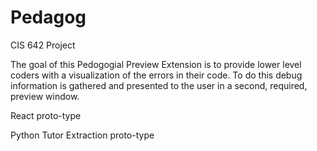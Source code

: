 # Pedagog
CIS 642 Project

The goal of this Pedogogial Preview Extension is to provide lower level coders with a visualization of the errors in their code. To do this debug information is gathered and presented to the user in a second, required, preview window. 

React proto-type

Python Tutor Extraction proto-type